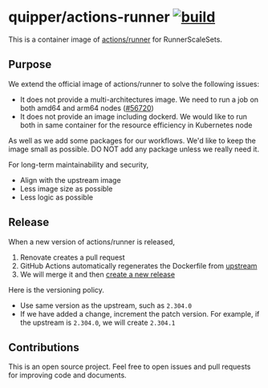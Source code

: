 # quipper/actions-runner [![build](https://github.com/quipper/actions-runner/actions/workflows/build.yaml/badge.svg)](https://github.com/quipper/actions-runner/actions/workflows/build.yaml)

This is a container image of [actions/runner](https://github.com/actions/runner) for RunnerScaleSets.

## Purpose

We extend the official image of actions/runner to solve the following issues:

- It does not provide a multi-architectures image.
  We need to run a job on both amd64 and arm64 nodes ([#56720](https://github.com/orgs/community/discussions/56720))
- It does not provide an image including dockerd.
  We would like to run both in same container for the resource efficiency in Kubernetes node

As well as we add some packages for our workflows.
We'd like to keep the image small as possible.
DO NOT add any package unless we really need it.

For long-term maintainability and security,

- Align with the upstream image
- Less image size as possible
- Less logic as possible

## Release

When a new version of actions/runner is released,

1. Renovate creates a pull request
2. GitHub Actions automatically regenerates the Dockerfile from [upstream](https://github.com/actions/runner/blob/main/images/Dockerfile)
3. We will merge it and then [create a new release](https://github.com/quipper/actions-runner/releases)

Here is the versioning policy.

- Use same version as the upstream, such as `2.304.0`
- If we have added a change, increment the patch version. For example, if the upstream is `2.304.0`, we will create `2.304.1`

## Contributions

This is an open source project.
Feel free to open issues and pull requests for improving code and documents.
